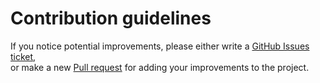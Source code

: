 # Contribution guidelines

If you notice potential improvements, please either write a [GitHub Issues ticket](https://github.com/d2s/colorpicker/issues),  
or make a new [Pull request](https://github.com/d2s/colorpicker/pulls) for adding your improvements to the project.
